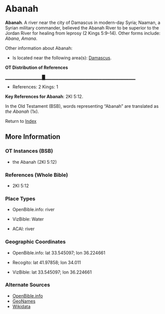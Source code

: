 # Abanah
**Abanah**. 
A river near the city of Damascus in modern-day Syria; Naaman, a Syrian military commander, believed the Abanah River to be superior to the Jordan River for healing from leprosy (2 Kings 5:9–14). 
Other forms include: 
*Abana*, *Amana*. 




Other information about Abanah:


* Is located near the following area(s): 
[Damascus](Damascus.md). 


**OT Distribution of References**

▁▁▁▁▁▁▁▁▁▁▁█▁▁▁▁▁▁▁▁▁▁▁▁▁▁▁▁▁▁▁▁▁▁▁▁▁▁▁
* References: 2 Kings: 1



**Key References for Abanah**: 
2KI 5:12. 


In the Old Testament (BSB), words representing “Abanah” are translated as 
*the Abanah* (1x). 




Return to [Index](00-Index.md)

## More Information

### OT Instances (BSB)

* the Abanah (2KI 5:12)



### References (Whole Bible)

* 2KI 5:12


### Place Types

* OpenBible.info: river

* VizBible: Water

* ACAI: river



### Geographic Coordinates

* OpenBible.info: lat 33.545097; lon 36.224661

* Recogito: lat 41.97858; lon 34.011

* VizBible: lat 33.545097; lon 36.224661



### Alternate Sources

* [OpenBible.info](https://www.openbible.info/geo/ancient/aea17b7)
* [GeoNames](http://sws.geonames.org/752926)
* [Wikidata](http://www.wikidata.org/entity/Q765106)




